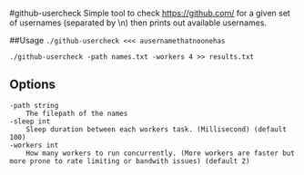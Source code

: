#github-usercheck
Simple tool to check https://github.com/ for a given set of usernames (separated by \n) then prints out available usernames.

##Usage
`./github-usercheck <<< ausernamethatnoonehas`

`./github-usercheck -path names.txt -workers 4 >> results.txt`

## Options
```
-path string
    The filepath of the names
-sleep int
    Sleep duration between each workers task. (Millisecond) (default 100)
-workers int
    How many workers to run concurrently. (More workers are faster but more prone to rate limiting or bandwith issues) (default 2)
```

